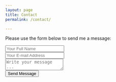 ```yaml
---
layout: page
title: Contact
permalink: /contact/

---
```


Please use the form below to send me a message:

<form action="https://getsimpleform.com/messages?form_api_token=eeec48ad4b388329d6c493a81c22bf72" method="post">
  <!-- the redirect_to is optional, the form will redirect to the referrer on submission -->

  <input type='hidden' name='redirect_to' value='http://nataliecook.co.uk/thank-you/' /> 
  <div>
  <input class="contact" type='text' name='name' placeholder='Your Full Name' />
  </div>
  <div>
  <input class="contact" type='email' name='email' placeholder='Your E-mail Address' />
  </div>
  <div>
  <textarea class="contact" name='message' placeholder='Write your message ...'></textarea>
  </div>
  <input class="contact" type='submit' value='Send Message' />

</form>
